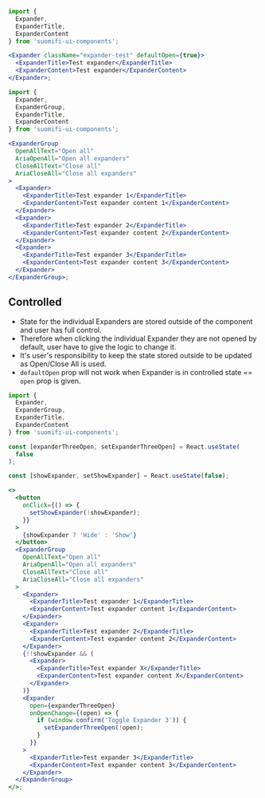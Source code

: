 ```jsx
import {
  Expander,
  ExpanderTitle,
  ExpanderContent
} from 'suomifi-ui-components';

<Expander className="expander-test" defaultOpen={true}>
  <ExpanderTitle>Test expander</ExpanderTitle>
  <ExpanderContent>Test expander</ExpanderContent>
</Expander>;
```

```jsx
import {
  Expander,
  ExpanderGroup,
  ExpanderTitle,
  ExpanderContent
} from 'suomifi-ui-components';

<ExpanderGroup
  OpenAllText="Open all"
  AriaOpenAll="Open all expanders"
  CloseAllText="Close all"
  AriaCloseAll="Close all expanders"
>
  <Expander>
    <ExpanderTitle>Test expander 1</ExpanderTitle>
    <ExpanderContent>Test expander content 1</ExpanderContent>
  </Expander>
  <Expander>
    <ExpanderTitle>Test expander 2</ExpanderTitle>
    <ExpanderContent>Test expander content 2</ExpanderContent>
  </Expander>
  <Expander>
    <ExpanderTitle>Test expander 3</ExpanderTitle>
    <ExpanderContent>Test expander content 3</ExpanderContent>
  </Expander>
</ExpanderGroup>;
```

## Controlled

- State for the individual Expanders are stored outside of the component and user has full control.
- Therefore when clicking the individual Expander they are not opened by default, user have to give the logic to change it.
- It's user's responsibility to keep the state stored outside to be updated as Open/Close All is used.
- `defaultOpen` prop will not work when Expander is in controlled state == `open` prop is given.

```jsx
import {
  Expander,
  ExpanderGroup,
  ExpanderTitle,
  ExpanderContent
} from 'suomifi-ui-components';

const [expanderThreeOpen, setExpanderThreeOpen] = React.useState(
  false
);

const [showExpander, setShowExpander] = React.useState(false);

<>
  <button
    onClick={() => {
      setShowExpander(!showExpander);
    }}
  >
    {showExpander ? 'Hide' : 'Show'}
  </button>
  <ExpanderGroup
    OpenAllText="Open all"
    AriaOpenAll="Open all expanders"
    CloseAllText="Close all"
    AriaCloseAll="Close all expanders"
  >
    <Expander>
      <ExpanderTitle>Test expander 1</ExpanderTitle>
      <ExpanderContent>Test expander content 1</ExpanderContent>
    </Expander>
    <Expander>
      <ExpanderTitle>Test expander 2</ExpanderTitle>
      <ExpanderContent>Test expander content 2</ExpanderContent>
    </Expander>
    {!!showExpander && (
      <Expander>
        <ExpanderTitle>Test expander X</ExpanderTitle>
        <ExpanderContent>Test expander content X</ExpanderContent>
      </Expander>
    )}
    <Expander
      open={expanderThreeOpen}
      onOpenChange={(open) => {
        if (window.confirm('Toggle Expander 3')) {
          setExpanderThreeOpen(!open);
        }
      }}
    >
      <ExpanderTitle>Test expander 3</ExpanderTitle>
      <ExpanderContent>Test expander content 3</ExpanderContent>
    </Expander>
  </ExpanderGroup>
</>;
```
